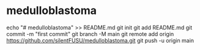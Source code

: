 # medulloblastoma
echo "# medulloblastoma" >> README.md
git init
git add README.md
git commit -m "first commit"
git branch -M main
git remote add origin https://github.com/silentFUSU/medulloblastoma.git
git push -u origin main
